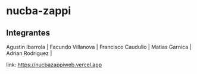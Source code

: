 # nucba-zappi
## Integrantes
Agustin Ibarrola |
Facundo Villanova |
Francisco Caudullo |
Matias Garnica |
Adrian Rodriguez |

link: https://nucbazappiweb.vercel.app
